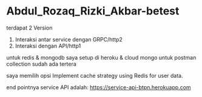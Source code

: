# Abdul_Rozaq_Rizki_Akbar-betest

terdapat 2 Version 
1. Interaksi antar service dengan GRPC/http2
2. Interaksi dengan API/http1

untuk redis & mongodb saya setup di heroku & cloud mongo 
untuk postman collection sudah ada tertera 

saya memilih opsi Implement cache strategy using Redis for user data.

end pointnya service API adalah: https://service-api-btpn.herokuapp.com
